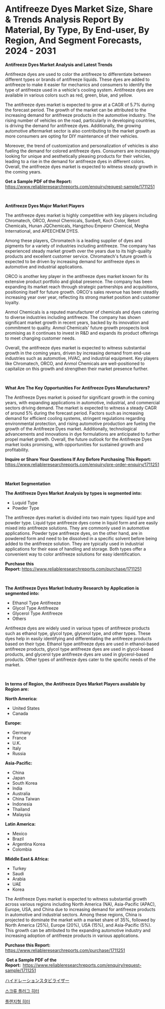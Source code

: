 <p><h1>Antifreeze Dyes Market Size, Share & Trends Analysis Report By Material, By Type, By End-user, By Region, And Segment Forecasts, 2024 - 2031</h1></p><p><strong>Antifreeze Dyes Market Analysis and Latest Trends</strong></p>
<p><p>Antifreeze dyes are used to color the antifreeze to differentiate between different types or brands of antifreeze liquids. These dyes are added to antifreeze to make it easier for mechanics and consumers to identify the type of antifreeze used in a vehicle's cooling system. Antifreeze dyes are available in various colors such as red, green, blue, and yellow.</p><p>The antifreeze dyes market is expected to grow at a CAGR of 5.7% during the forecast period. The growth of the market can be attributed to the increasing demand for antifreeze products in the automotive industry. The rising number of vehicles on the road, particularly in developing countries, is driving the demand for antifreeze dyes. Additionally, the growing automotive aftermarket sector is also contributing to the market growth as more consumers are opting for DIY maintenance of their vehicles.</p><p>Moreover, the trend of customization and personalization of vehicles is also fueling the demand for colored antifreeze dyes. Consumers are increasingly looking for unique and aesthetically pleasing products for their vehicles, leading to a rise in the demand for antifreeze dyes in different colors. Overall, the antifreeze dyes market is expected to witness steady growth in the coming years.</p></p>
<p><strong>Get a Sample PDF of the Report:&nbsp;</strong> <a href="https://www.reliableresearchreports.com/enquiry/request-sample/1711251">https://www.reliableresearchreports.com/enquiry/request-sample/1711251</a></p>
<p>&nbsp;</p>
<p><strong>Antifreeze Dyes Major Market Players</strong></p>
<p><p>The antifreeze dyes market is highly competitive with key players including Chromatech, ORCO, Anmol Chemicals, Sunbelt, Koch Color, Retort Chemicals, Hunan JQChemicals, Hangzhou Emperor Chemical, Megha International, and APEECHEM DYES. </p><p>Among these players, Chromatech is a leading supplier of dyes and pigments for a variety of industries including antifreeze. The company has experienced steady market growth over the years due to its high-quality products and excellent customer service. Chromatech's future growth is expected to be driven by increasing demand for antifreeze dyes in automotive and industrial applications.</p><p>ORCO is another key player in the antifreeze dyes market known for its extensive product portfolio and global presence. The company has been expanding its market reach through strategic partnerships and acquisitions, positioning itself for future growth. ORCO's sales revenue has been steadily increasing year over year, reflecting its strong market position and customer loyalty.</p><p>Anmol Chemicals is a reputed manufacturer of chemicals and dyes catering to diverse industries including antifreeze. The company has shown significant market growth in recent years, backed by its innovation and commitment to quality. Anmol Chemicals' future growth prospects look promising as it continues to invest in R&D and expands its product offerings to meet changing customer needs.</p><p>Overall, the antifreeze dyes market is expected to witness substantial growth in the coming years, driven by increasing demand from end-use industries such as automotive, HVAC, and industrial equipment. Key players like Chromatech, ORCO, and Anmol Chemicals are well-positioned to capitalize on this growth and strengthen their market presence further.</p></p>
<p>&nbsp;</p>
<p><strong>What Are The Key Opportunities For Antifreeze Dyes Manufacturers?</strong></p>
<p><p>The Antifreeze Dyes market is poised for significant growth in the coming years, with expanding applications in automotive, industrial, and commercial sectors driving demand. The market is expected to witness a steady CAGR of around 5% during the forecast period. Factors such as increasing demand for efficient cooling systems, stringent regulations regarding environmental protection, and rising automotive production are fueling the growth of the Antifreeze Dyes market. Additionally, technological advancements and innovations in dye formulations are anticipated to further propel market growth. Overall, the future outlook for the Antifreeze Dyes market looks promising, with opportunities for sustained growth and profitability.</p></p>
<p><strong>Inquire or Share Your Questions If Any Before Purchasing This Report:</strong> <a href="https://www.reliableresearchreports.com/enquiry/pre-order-enquiry/1711251">https://www.reliableresearchreports.com/enquiry/pre-order-enquiry/1711251</a></p>
<p>&nbsp;</p>
<p><strong>Market Segmentation</strong></p>
<p><strong>The Antifreeze Dyes Market Analysis by types is segmented into:</strong></p>
<p><ul><li>Luquid Type</li><li>Powder Type</li></ul></p>
<p><p>The antifreeze dyes market is divided into two main types: liquid type and powder type. Liquid type antifreeze dyes come in liquid form and are easily mixed into antifreeze solutions. They are commonly used in automotive applications. Powder type antifreeze dyes, on the other hand, are in powdered form and need to be dissolved in a specific solvent before being added to the antifreeze solution. They are typically used in industrial applications for their ease of handling and storage. Both types offer a convenient way to color antifreeze solutions for easy identification.</p></p>
<p><strong>Purchase this Report:&nbsp;</strong><a href="https://www.reliableresearchreports.com/purchase/1711251">https://www.reliableresearchreports.com/purchase/1711251</a></p>
<p>&nbsp;</p>
<p><strong>The Antifreeze Dyes Market Industry Research by Application is segmented into:</strong></p>
<p><ul><li>Ethanol Type Antifreeze</li><li>Glycol Type Antifreeze</li><li>Glycerol Type Antifreeze</li><li>Others</li></ul></p>
<p><p>Antifreeze dyes are widely used in various types of antifreeze products such as ethanol type, glycol type, glycerol type, and other types. These dyes help in easily identifying and differentiating the antifreeze products based on their type. Ethanol type antifreeze dyes are used in ethanol-based antifreeze products, glycol type antifreeze dyes are used in glycol-based products, and glycerol type antifreeze dyes are used in glycerol-based products. Other types of antifreeze dyes cater to the specific needs of the market.</p></p>
<p>&nbsp;</p>
<p><strong>In terms of Region, the Antifreeze Dyes Market Players available by Region are:</strong></p>
<p>
    <p> <strong> North America: </strong>
        <ul>
            <li>United States</li>
            <li>Canada</li>
        </ul>
        </p> 
    <p> <strong> Europe: </strong>
        <ul>
            <li>Germany</li>
            <li>France</li>
            <li>U.K.</li>
            <li>Italy</li>
            <li>Russia</li>
        </ul>
        </p> 
    <p> <strong> Asia-Pacific: </strong>
        <ul>
            <li>China</li>
            <li>Japan</li>
            <li>South Korea</li>
            <li>India</li>
            <li>Australia</li>
            <li>China Taiwan</li>
            <li>Indonesia</li>
            <li>Thailand</li>
            <li>Malaysia</li>
        </ul>
        </p> 
    <p> <strong> Latin America: </strong>
        <ul>
            <li>Mexico</li>
            <li>Brazil</li>
            <li>Argentina Korea</li>
            <li>Colombia</li>
        </ul>
        </p> 
    <p> <strong> Middle East & Africa: </strong>
        <ul>
            <li>Turkey</li>
            <li>Saudi</li>
            <li>Arabia</li>
            <li>UAE</li>
            <li>Korea</li>
        </ul>
    </p>
    </p>
<p><p>The Antifreeze Dyes market is expected to witness substantial growth across various regions including North America (NA), Asia-Pacific (APAC), Europe, USA, and China due to increasing demand for antifreeze products in automotive and industrial sectors. Among these regions, China is projected to dominate the market with a market share of 35%, followed by North America (25%), Europe (20%), USA (15%), and Asia-Pacific (5%). This growth can be attributed to the expanding automotive industry and increasing adoption of antifreeze products in various applications.</p></p>
<p><strong>Purchase this Report: </strong><a href="https://www.reliableresearchreports.com/purchase/1711251">https://www.reliableresearchreports.com/purchase/1711251</a></p>
<p>&nbsp;<strong>Get a Sample PDF of the Report:&nbsp;&nbsp;</strong><a href="https://www.reliableresearchreports.com/enquiry/request-sample/1711251">https://www.reliableresearchreports.com/enquiry/request-sample/1711251</a></p>
<p><strong></strong></p>
<p><p><a href="https://medium.com/@rusty-marie2024/%E6%B0%B4%E5%88%86%E8%A3%9C%E7%B5%A6%E5%AE%89%E5%AE%9A%E5%89%A4%E5%B8%82%E5%A0%B4-%E5%B8%82%E5%A0%B4%E3%82%B7%E3%82%A7%E3%82%A2-%E5%B8%82%E5%A0%B4%E5%8B%95%E5%90%91-%E3%81%9D%E3%81%97%E3%81%A6%E5%B0%86%E6%9D%A5%E3%81%AE%E6%88%90%E9%95%B7%E3%82%92%E6%8E%A2%E3%82%8B-174dbe7f7e90">ハイドレーションスタビライザー</a></p><p><a href="https://medium.com/@everettilkinson56562023/%EB%82%98%EC%82%AC-%ED%94%8C%EB%9F%AC%EA%B7%B8-%ED%9E%88%ED%84%B0-%EC%8B%9C%EC%9E%A5%EC%9D%80-%EC%8B%9C%EC%9E%A5-%EC%A0%90%EC%9C%A0%EC%9C%A8-%EC%8B%9C%EC%9E%A5-%ED%8A%B8%EB%A0%8C%EB%93%9C-%EB%B0%8F-%EC%8B%9C%EC%9E%A5-%EC%84%B1%EC%9E%A5%EC%97%90-%EB%8C%80%ED%95%9C-%EC%A0%95%EB%B3%B4%EB%A5%BC-%EC%A0%9C%EA%B3%B5%ED%95%A9%EB%8B%88%EB%8B%A4-b228d24e4996">스크류 플러그 히터</a></p><p><a href="https://medium.com/@everettilkinson56562023/%ED%94%8C%EB%9E%9C%EC%A7%80-%ED%9E%88%ED%84%B0-%EC%8B%9C%EC%9E%A5-%EA%B7%9C%EB%AA%A8-%EB%B0%8F-%EC%8B%9C%EC%9E%A5-%EB%8F%99%ED%96%A5-%EC%A0%84%EC%B2%B4-%EC%82%B0%EC%97%85-%EA%B0%9C%EC%9A%94-2024%EB%85%84%EB%B6%80%ED%84%B0-2031%EB%85%84-7bd492b11ff8">플랜지형 히터</a></p></p>